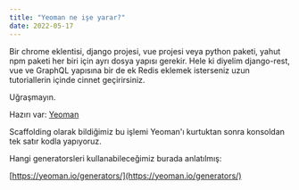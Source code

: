 ```yaml
---
title: "Yeoman ne işe yarar?"
date: 2022-05-17
---
```


Bir chrome eklentisi, django projesi, vue projesi veya python paketi, yahut npm paketi her biri için ayrı dosya yapısı gerekir. Hele ki diyelim django-rest, vue ve GraphQL yapısına bir de ek Redis eklemek isterseniz uzun tutoriallerin içinde cinnet geçirirsiniz.

Uğraşmayın.

Hazırı var: [Yeoman](https://yeoman.io/)

Scaffolding olarak bildiğimiz bu işlemi Yeoman'ı kurtuktan sonra konsoldan tek satır kodla yapıyoruz.

Hangi generatorsleri kullanabileceğimiz burada anlatılmış:

[https://yeoman.io/generators/](https://yeoman.io/generators/)
